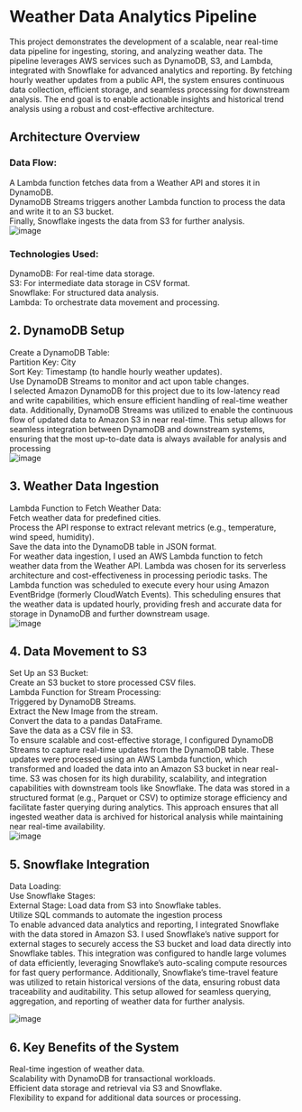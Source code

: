 # **Weather Data Analytics Pipeline**  
This project demonstrates the development of a scalable, near real-time data pipeline for ingesting, storing, and analyzing weather data. The pipeline leverages AWS services such as DynamoDB, S3, and Lambda, integrated with Snowflake for advanced analytics and reporting. By fetching hourly weather updates from a public API, the system ensures continuous data collection, efficient storage, and seamless processing for downstream analysis. The end goal is to enable actionable insights and historical trend analysis using a robust and cost-effective architecture.  
## **Architecture Overview**  
### **Data Flow:**  
A Lambda function fetches data from a Weather API and stores it in DynamoDB.  
DynamoDB Streams triggers another Lambda function to process the data and write it to an S3 bucket.  
Finally, Snowflake ingests the data from S3 for further analysis.  
![image](https://github.com/user-attachments/assets/58a997f5-d468-497f-8a6f-2abbd07ad6e8)  
### **Technologies Used:**  
DynamoDB: For real-time data storage.  
S3: For intermediate data storage in CSV format.  
Snowflake: For structured data analysis.  
Lambda: To orchestrate data movement and processing.  
## **2. DynamoDB Setup**
Create a DynamoDB Table:  
Partition Key: City  
Sort Key: Timestamp (to handle hourly weather updates).  
Use DynamoDB Streams to monitor and act upon table changes.  
I selected Amazon DynamoDB for this project due to its low-latency read and write capabilities, which ensure efficient handling of real-time weather data. Additionally, DynamoDB Streams was utilized to enable the continuous flow of updated data to Amazon S3 in near real-time. This setup allows for seamless integration between DynamoDB and downstream systems, ensuring that the most up-to-date data is always available for analysis and processing  
![image](https://github.com/user-attachments/assets/b1ab95e2-fd57-46b7-930f-11da0d23d9ae)  
## **3. Weather Data Ingestion**  
Lambda Function to Fetch Weather Data:  
Fetch weather data for predefined cities.  
Process the API response to extract relevant metrics (e.g., temperature, wind speed, humidity).  
Save the data into the DynamoDB table in JSON format.  
For weather data ingestion, I used an AWS Lambda function to fetch weather data from the Weather API. Lambda was chosen for its serverless architecture and cost-effectiveness in processing periodic tasks. The Lambda function was scheduled to execute every hour using Amazon EventBridge (formerly CloudWatch Events). This scheduling ensures that the weather data is updated hourly, providing fresh and accurate data for storage in DynamoDB and further downstream usage.  
![image](https://github.com/user-attachments/assets/d27b4316-d922-4203-9f0b-2d288f8e2c63)  
## **4. Data Movement to S3**
Set Up an S3 Bucket:  
Create an S3 bucket to store processed CSV files.  
Lambda Function for Stream Processing:  
Triggered by DynamoDB Streams.  
Extract the New Image from the stream.  
Convert the data to a pandas DataFrame.  
Save the data as a CSV file in S3.  
To ensure scalable and cost-effective storage, I configured DynamoDB Streams to capture real-time updates from the DynamoDB table. These updates were processed using an AWS Lambda function, which transformed and loaded the data into an Amazon S3 bucket in near real-time. S3 was chosen for its high durability, scalability, and integration capabilities with downstream tools like Snowflake. The data was stored in a structured format (e.g., Parquet or CSV) to optimize storage efficiency and facilitate faster querying during analytics. This approach ensures that all ingested weather data is archived for historical analysis while maintaining near real-time availability.  
![image](https://github.com/user-attachments/assets/949bcddf-7863-4105-99d8-ce1888b98a4d)  
## **5. Snowflake Integration**
Data Loading:  
Use Snowflake Stages:  
External Stage: Load data from S3 into Snowflake tables.  
Utilize SQL commands to automate the ingestion process  
To enable advanced data analytics and reporting, I integrated Snowflake with the data stored in Amazon S3. I used Snowflake’s native support for external stages to securely access the S3 bucket and load data directly into Snowflake tables. This integration was configured to handle large volumes of data efficiently, leveraging Snowflake’s auto-scaling compute resources for fast query performance. Additionally, Snowflake’s time-travel feature was utilized to retain historical versions of the data, ensuring robust data traceability and auditability. This setup allowed for seamless querying, aggregation, and reporting of weather data for further analysis.  

![image](https://github.com/user-attachments/assets/b82214cc-b353-4388-a2e3-8d742858c713)  


## **6. Key Benefits of the System**  
Real-time ingestion of weather data.  
Scalability with DynamoDB for transactional workloads.  
Efficient data storage and retrieval via S3 and Snowflake.  
Flexibility to expand for additional data sources or processing.  



